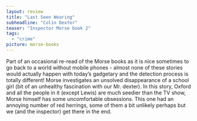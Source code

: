 ```yaml
---
layout: review
title: "Last Seen Wearing"
subheadline: "Colin Dexter"
teaser: "Inspector Morse book 2"
tags:
  - "crime"
picture: morse-books
---
```

Part of an occasional re-read of the Morse books as it is nice sometimes to go back to a world without mobile phones - almost none of these stories would actually happen with today’s gadgetary and the detection process is totally different! Morse investigates an unsolved disappearance of a school girl (bit of an unhealthy fascination with our Mr. dexter). In this story, Oxford and all the people in it (except Lewis) are much seedier than the TV show, Morse himself has some uncomfortable obsessions. This one had an annoying number of red herrings, some of them a bit unlikely perhaps but
we (and the inspector) get there in the end.
